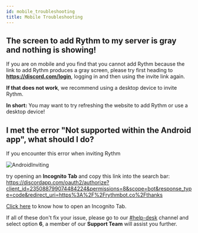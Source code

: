 ```yaml
---
id: mobile_troubleshooting
title: Mobile Troubleshooting
---
```


## The screen to add Rythm to my server is gray and nothing is showing!
If you are on mobile and you find that you cannot add Rythm because the link to add Rythm produces a gray screen, please try first heading to **https://discord.com/login**, logging in and then using the invite link again.

**If that does not work**, we recommend using a desktop device to invite Rythm.

**In short:** You may want to try refreshing the website to add Rythm or use a desktop device!

## I met the error "Not supported within the Android app", what should I do?
If you encounter this error when inviting Rythm

![AndroidInviting](/img/docs/mobile-troubleshooting/Android-inviting.png)

try opening an **Incognito Tab** and copy this link into the search bar:
https://discordapp.com/oauth2/authorize?client_id=235088799074484224&permissions=8&scope=bot&response_type=code&redirect_uri=https%3A%2F%2Frythmbot.co%2Fthanks

[Click here](https://support.google.com/chrome/answer/95464) to know how to open an Incognito Tab.

If all of these don't fix your issue, please go to our [#help-desk](https://rythmbot.co/support) channel and select option **6**, a member of our **Support Team** will assist you further.
